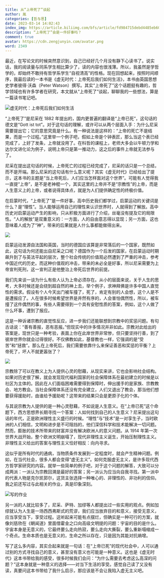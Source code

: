 ```yaml
---
title: 从“上帝死了”谈起
author: 胤
categories: [哲与思]
date: 2023-03-14 14:02:43
index_img: https://article.biliimg.com/bfs/article/fd984715debd4485eb6067d5eaac9c5ea4b56ee6.jpg@500w.webp
description: “上帝死了”会是一件好事吗？
comment: true
avatar: https://cdn.zengjunyin.com/avatar.png
word: 2349
---
```


最近，在写论文的时候突然意识到，自己已经好几个月没有静下心读书了。说实话，我的阅读量与同系学生相比算少了，读的内容也很浅薄。所以，我虽然是学哲学的，却始终不敢持有哲学系学生“自视清高”的性格。现在回想起来，按照时间顺序，我最后读的一本书是《虚无时代：上帝死后我们如何生活》，本书由英国思想史学者彼得·沃森（Peter Watson）撰写。其实“上帝死了”这个话题挺有趣的，哲学领域也有许多学者在研究，本文就从“上帝死了”谈起，聊聊我的一些想法，算是一篇读书笔记吧。

![虚无时代：上帝死后我们如何生活](https://article.biliimg.com/bfs/article/2db378d54a1319aa9f99db9f8c78fad6b8c3573e.jpg@800w_400h_1c.webp)

“上帝死了”是尼采在 1882 年提出的，国内更普遍的翻译是“上帝已死”，这句话的德文是“Gott ist tot”。对于这句话的理解，或许可以从两个层面入手：为什么尼采需要提出它；它的意思究竟是什么。有一种说法是这样的：“上帝的死亡不是结果，而是一个过程。”这里举一个例子吧，假如上帝是个钟表匠，那么当这个表已经完成了，上好了发条，上帝就没用了。在科哲的课程上，老师大多会以牛顿力学和达尔文进化论为例子，说明上帝只是第一推动力，这之后的事件上帝就无法参与了。

尼采在提出这句话的时候，上帝死亡的过程已经完成了，尼采的话只是一个总结，而不是开端。那么尼采的这句话有什么意义呢？其实《虚无时代》已经给出了提示，这本书的主题是“当上帝死后，人们应当怎样面对这个世界”。可能有人觉得我一直提“上帝”，是不是老神棍一个，其实这里的上帝并不是“宗教性”的上帝，而是人生意义上的上帝，或者说得具体点，就是为人们提供确定性的终极价值。

在启蒙时代，“上帝死了”是一件好事，高中历史我们都学过，启蒙运动的关键词是什么？是“理性”。当人能够运用自己的理性来认识世界时，人就得到了解放。高中历史对启蒙运动产生的影响，只从积极方面进行了介绍，丝毫没有提及它的局限性。“人的解放”是双重意义的：一方面，人的自由意志得以显现；另一方面，这也意味着人成为了“神”，带来的后果就是人什么事都能做得出来。

![](https://article.biliimg.com/bfs/article/fb19a243a5b6da30940b8ea53a0e36001cf08e06.jpg@800w_400h_1c.webp)

启蒙运动发源自法国和英国，当时的德国应该算是非常落后的一个国家，既然如此，这句话为何还能出自尼采之口呢？德国作为一个后发的国家，在启蒙运动时期飙升到了与英法平起的层次，整个社会传统的价值观必然遭到了严重的冲击，参考中国近代的历史。而这种价值观的冲击，带来的未必全是好事，所以尼采需要为上帝宣判死刑，这一宣判正是他整治上帝死后世界的前提。

我们先来谈一谈为什么有些人认为上帝必须存在。从小的层面来说，关于人生的思考，大多时候还是会绕到超自然的神上去，举个例子，求神拜佛是许多中国人直觉性的需求。假设有个人今天出门被车撞了，死了，肯定有别的人会想，这个人是不是遭报应了。人在很多时候希望世界是井然有序的，人会害怕偶然性，所以，被车撞了这件偶然的事，有些人需要得到一个具有安慰性质的答案，例如，这个人做了什么坏事，遭到了报应。

这是一种诉诸宗教的直觉性反应，进一步我们还能联想到宗教中的奖惩问题。有句古话说：“善有善报，恶有恶报。”但现实中的许多情况并非如此。宗教对此给出的答案是，现世只是一种考验，表面上你在此岸世界非常惨，但只要坚持行善，到了彼岸世界你就会过得很好。不仅佛教如此，基督教也一样，它强调的是“受苦”和“拯救”。那么在上帝死后，我们需要依靠什么来保证善恶和奖惩的平衡？上帝死了，坏人不就更嚣张了？

![](https://article.biliimg.com/bfs/article/a491a7ece453afbb4ba76e9a19e35b816ca4f9e1.jpg@800w_400h_1c.webp)

宗教除了可以在教义上为人提供心灵的慰藉，从现实来讲，它也会影响社会结构。如果对历史很了解，就会发现现代福利国家的社会保障体系在最初建立的时候是以社区为主体的。因此在人们面临困难需要得到保障时，伸出援手的是家族、宗教教会、地方教会。当社会保障体系还没有完全建立，人们又退出了教会，那当他们想要获得援助时，由谁给予援助呢？这带来的结果只会是更原子化的个体。

与其说宗教为人提供的是一种心灵慰藉，不如说是人生意义。在“上帝已死”这个命题下，西方思想界长期寻找一个答案：人如何找到自己的人生意义？尼采提出这句话的年代，正是欧洲理性主义盛行的时候。“理性”与“技术”是一对孪生子，当时欧洲的人们相信，文明和进步是不可阻挡的，他们深信科学和技术能解决一切问题。然而，膨胀的技术所带来的财富并没有解决欧洲人的意义问题。从 1914 年第一次世界大战开始，整个欧洲文明崩塌了，现代非理性主义诞生，开始压制理性主义。非理性主义给出的答案与理性主义恰好相反：向内寻求。

这似乎是所有时代的通病，当物质条件发展到一定程度时，就会产生精神问题。例如，在当代社会，很多人都会变得“虚无主义”。如何克服虚无主义，是许多现代西方哲学家研究的内容。就举一些简单的例子吧，对于这个问题的解答，大致可以分成两派：一派认为宗教回溯是最好的答案；另一派认为应当向自我寻找。第一派中的代表人物是克尔凯郭尔，这货主张选择一种唯心的、非理性的、非功利的信仰。我之前还写过与此相关的作业，真是印象深刻。

![写的作业](https://article.biliimg.com/bfs/article/73b412ec034d7ceb78b959619ae9a8dfb6e7fcef.png@800w_400h_1c.webp)

另一派的人就比较多了，尼采、萨特、加缪等人都提出过一些实用的观点。例如加缪就认为人生是一场西西弗斯式的荒谬，我们应当放弃目的和意义，接受无意义，应当享受当下，享受过程。这听起来可能有点摆烂，但确实是一种可行的方案，就像刘慈欣在《朝闻道》里面借霍金之口向高级文明提的问题：宇宙的目的是什么。宇宙本身是无意义的，它最终要么走向热寂，要么走向大撕裂，要么重新塌缩成一个奇点。生命本质也是无意义的，生命之所以存在，只是因为其能对抗熵增。

写了这么多内容，其实合起来就是一句话：在“上帝已死”的现代社会中，人可以通过别的方式寻找自己的意义，甚至没有意义也可能是一种意义。这也是《虚无时代》这本书带给我的感受，很多时候我们会问：“为什么需要去考虑这么高深的问题？”这本身就是一种意义的选择——对当下生活的享受。感觉自己读了又没有读，真要问这本书带给了我什么启示，那应该是不会让我陷入虚无主义吧。